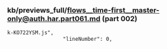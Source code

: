 ### kb/previews_full/flows__time-first__master-only@auth.har.part061.md (part 002)

```md
k-KO722YSM.js",
                  "lineNumber": 0,
           
```

```
